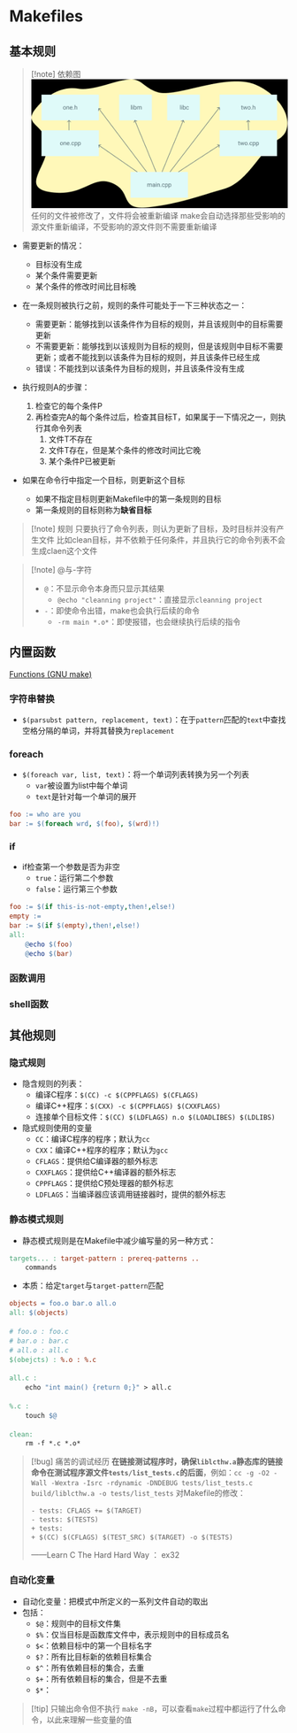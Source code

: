 # Makefiles
## 基本规则
> [!note] 依赖图
> ![image.png](https://raw.githubusercontent.com/alwaysmissin/picgo/main/20230722083150.png)
> 任何的文件被修改了，文件将会被重新编译
> make会自动选择那些受影响的源文件重新编译，不受影响的源文件则不需要重新编译
- 需要更新的情况：
	- 目标没有生成
	- 某个条件需要更新
	- 某个条件的修改时间比目标晚
- 在一条规则被执行之前，规则的条件可能处于一下三种状态之一：
	- 需要更新：能够找到以该条件作为目标的规则，并且该规则中的目标需要更新
	- 不需要更新：能够找到以该规则为目标的规则，但是该规则中目标不需要更新；或者不能找到以该条件为目标的规则，并且该条件已经生成
	- 错误：不能找到以该条件为目标的规则，并且该条件没有生成
- 执行规则A的步骤：
	1. 检查它的每个条件P
	2. 再检查完A的每个条件过后，检查其目标T，如果属于一下情况之一，则执行其命令列表
		1. 文件T不存在
		2. 文件T存在，但是某个条件的修改时间比它晚
		3. 某个条件P已被更新

- 如果在命令行中指定一个目标，则更新这个目标
	- 如果不指定目标则更新Makefile中的第一条规则的目标
	- 第一条规则的目标则称为**缺省目标**
> [!note] 规则
> 只要执行了命令列表，则认为更新了目标，及时目标并没有产生文件
> 比如clean目标，并不依赖于任何条件，并且执行它的命令列表不会生成claen这个文件

> [!note] @与-字符
> - `@`：不显示命令本身而只显示其结果
> 	- `@echo "cleanning project"`：直接显示`cleanning project`
> - `-`：即使命令出错，make也会执行后续的命令
> 	- `-rm main *.o*`：即使报错，也会继续执行后续的指令
## 内置函数
[Functions (GNU make)](https://www.gnu.org/software/make/manual/html_node/Functions.html)
### 字符串替换
- `$(parsubst pattern, replacement, text)`：在于`pattern`匹配的`text`中查找空格分隔的单词，并将其替换为`replacement`

### foreach
- `$(foreach var, list, text)`：将一个单词列表转换为另一个列表
	- `var`被设置为list中每个单词
	- `text`是针对每一个单词的展开
```makefile
foo := who are you
bar := $(foreach wrd, $(foo), $(wrd)!)
```

### if
- if检查第一个参数是否为非空
	- `true`：运行第二个参数
	- `false`：运行第三个参数
 ```makefile
 foo := $(if this-is-not-empty,then!,else!) 
 empty := 
 bar := $(if $(empty),then!,else!) 
 all: 
	 @echo $(foo) 
	 @echo $(bar)
```

### 函数调用
### shell函数
## 其他规则
### 隐式规则
- 隐含规则的列表：
	- 编译C程序：`$(CC) -c $(CPPFLAGS) $(CFLAGS)`
	- 编译C++程序：`$(CXX) -c $(CPPFLAGS) $(CXXFLAGS)`
	- 连接单个目标文件：`$(CC) $(LDFLAGS) n.o $(LOADLIBES) $(LDLIBS)`
- 隐式规则使用的变量
	- `CC`：编译C程序的程序；默认为`cc`
	- `CXX`：编译C++程序的程序；默认为`gcc`
	- `CFLAGS`：提供给C编译器的额外标志
	- `CXXFLAGS`：提供给C++编译器的额外标志
	- `CPPFLAGS`：提供给C预处理器的额外标志
	- `LDFLAGS`：当编译器应该调用链接器时，提供的额外标志

### 静态模式规则
- 静态模式规则是在Makefile中减少编写量的另一种方式：
```makefile
targets... : target-pattern : prereq-patterns ..
	commands
```
- 本质：给定`target`与`target-pattern`匹配
```makefile
objects = foo.o bar.o all.o
all: $(objects)

# foo.o : foo.c
# bar.o : bar.c
# all.o : all.c
$(obejcts) : %.o : %.c

all.c :
	echo "int main() {return 0;}" > all.c

%.c :
	touch $@

clean:
	rm -f *.c *.o*
```

> [!bug] 痛苦的调试经历
> **在链接测试程序时，确保`liblcthw.a`静态库的链接命令在测试程序源文件`tests/list_tests.c`的后面**，例如：`cc -g -O2 -Wall -Wextra -Isrc -rdynamic -DNDEBUG tests/list_tests.c build/liblcthw.a -o tests/list_tests`
> 对Makefile的修改：
> ```
> - tests: CFLAGS += $(TARGET)
> - tests: $(TESTS)
> + tests: 
> + $(CC) $(CFLAGS) $(TEST_SRC) $(TARGET) -o $(TESTS)
> ```
> ——Learn C The Hard Hard Way ： ex32

### 自动化变量
- 自动化变量：把模式中所定义的一系列文件自动的取出
- 包括：
	- `$@`：规则中的目标文件集
	- `$%`：仅当目标是函数库文件中，表示规则中的目标成员名
	- `$<`：依赖目标中的第一个目标名字
	- `$?`：所有比目标新的依赖目标集合
	- `$^`：所有依赖目标的集合，去重
	- `$+`：所有依赖目标的集合，但是不去重
	- `$*`：

> [!tip] 只输出命令但不执行
> `make -nB`，可以查看`make`过程中都运行了什么命令，以此来理解一些变量的值